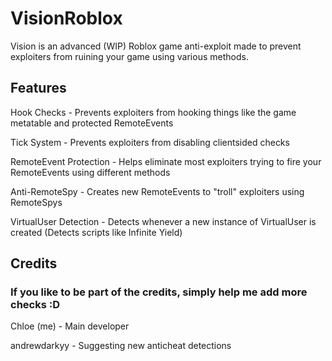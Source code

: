 # VisionRoblox
Vision is an advanced (WIP) Roblox game anti-exploit made to prevent exploiters from ruining your game using various methods.

## Features
Hook Checks - Prevents exploiters from hooking things like the game metatable and protected RemoteEvents

Tick System - Prevents exploiters from disabling clientsided checks

RemoteEvent Protection - Helps eliminate most exploiters trying to fire your RemoteEvents using different methods

Anti-RemoteSpy - Creates new RemoteEvents to "troll" exploiters using RemoteSpys

VirtualUser Detection - Detects whenever a new instance of VirtualUser is created (Detects scripts like Infinite Yield)

## Credits
### If you like to be part of the credits, simply help me add more checks :D
Chloe (me) - Main developer

andrewdarkyy - Suggesting new anticheat detections

